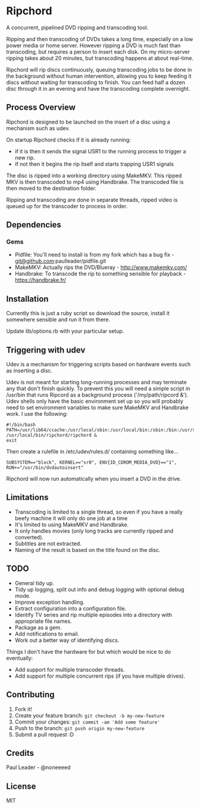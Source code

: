 # Ripchord

A concurrent, pipelined DVD ripping and transcoding tool.

Ripping and then transcoding of DVDs takes a long time, especially on a low power media or home server. However ripping a DVD is much fast than transcoding, but requires a person to insert each disk. On my micro-server ripping takes about 20 minutes, but transcoding happens at about real-time.

Ripchord will rip discs continuously, queuing transcoding jobs to be done in the background without human intervention, allowing you to keep feeding it discs without waiting for transcoding to finish. You can feed half a dozen disc through it in an evening and have the transcoding complete overnight.

## Process Overview

Ripchord is designed to be launched on the insert of a disc using a mechanism such as udev.

On startup Ripchord checks if it is already running:

 * if it is then it sends the signal USR1 to the running process to trigger a new rip.
 * if not then it begins the rip itself and starts trapping USR1 signals

The disc is ripped into a working directory using MakeMKV.
This ripped MKV is then transcoded to mp4 using Handbrake.
The transcoded file is then moved to the destination folder.

Ripping and transcoding are done in separate threads, ripped video is queued up for the transcoder to process in order.

## Dependencies

### Gems

* Pidfile: You'll need to install is from my fork which has a bug fix - git@github.com:paulleader/pidfile.git
* MakeMKV: Actually rips the DVD/Blueray - http://www.makemkv.com/
* Handbrake: To transcode the rip to something sensible for playback - https://handbrake.fr/

## Installation

Currently this is just a ruby script so download the source, install it somewhere sensible and run it from there.

Update lib/options.rb with your particular setup.

## Triggering with udev

Udev is a mechanism for triggering scripts based on hardware events such as inserting a disc.

Udev is not meant for starting long-running processes and may terminate any that don't finish quickly. To prevent this you will need a simple script in /usr/bin that runs Ripcord as a background process ('/my/path/ripcord &'). Udev shells only have the basic environment set up so you will probably need to set environment variables to make sure MakeMKV and Handbrake work. I use the following:

    #!/bin/bash
    PATH=/usr/lib64/ccache:/usr/local/sbin:/usr/local/bin:/sbin:/bin:/usr/sbin:/usr/bin /usr/local/bin/ripchord/ripchord &
    exit

Then create a rulefile in /etc/udev/rules.d/ containing something like...

    SUBSYSTEM=="block", KERNEL=="sr0", ENV{ID_CDROM_MEDIA_DVD}=="1", RUN+="/usr/bin/dvdautoinsert"
    
Ripchord will now run automatically when you insert a DVD in the drive.

## Limitations

* Transcoding is limited to a single thread, so even if you have a really beefy machine it will only do one job at a time
* It's limited to using MakeMKV and Handbrake.
* It only handles movies (only long tracks are currently ripped and converted).
* Subtitles are not extracted.
* Naming of the result is based on the title found on the disc.

## TODO

* General tidy up.
* Tidy up logging, split out info and debug logging with optional debug mode.
* Improve exception handling.
* Extract configuration into a configuration file.
* Identify TV series and rip multiple episodes into a directory with appropriate file names.
* Package as a gem.
* Add notifications to email.
* Work out a better way of identifying discs.

Things I don't have the hardware for but which would be nice to do eventually:
* Add support for multiple transcoder threads.
* Add support for multiple concurrent rips (if you have multiple drives).

## Contributing

1. Fork it!
2. Create your feature branch: `git checkout -b my-new-feature`
3. Commit your changes: `git commit -am 'Add some feature'`
4. Push to the branch: `git push origin my-new-feature`
5. Submit a pull request :D

## Credits

Paul Leader - @noneeeed

## License

MIT